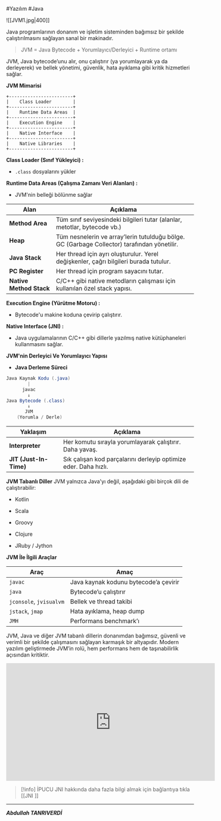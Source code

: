 #Yazılım #Java 

![[JVM1.jpg|400]]


Java programlarının donanım ve işletim sisteminden bağımsız bir şekilde çalıştırılmasını sağlayan sanal bir makinadır. 

>JVM = Java Bytecode + Yorumlayıcı/Derleyici + Runtime ortamı

JVM, Java bytecode’unu alır, onu çalıştırır (ya yorumlayarak ya da derleyerek) ve bellek yönetimi, güvenlik, hata ayıklama gibi kritik hizmetleri sağlar.


**JVM Mimarisi**


```pgsql
+------------------------+
|    Class Loader        |
+------------------------+
|    Runtime Data Areas  |
+------------------------+
|    Execution Engine    |
+------------------------+
|    Native Interface    |
+------------------------+
|    Native Libraries    |
+------------------------+

```


**Class Loader (Sınıf Yükleyici) :**
- `.class` dosyalarını yükler

**Runtime Data Areas (Çalışma Zamanı Veri Alanları) :** 
- JVM'nin belleği bölünme sağlar

|Alan|Açıklama|
|---|---|
|**Method Area**|Tüm sınıf seviyesindeki bilgileri tutar (alanlar, metotlar, bytecode vb.)|
|**Heap**|Tüm nesnelerin ve array’lerin tutulduğu bölge. GC (Garbage Collector) tarafından yönetilir.|
|**Java Stack**|Her thread için ayrı oluşturulur. Yerel değişkenler, çağrı bilgileri burada tutulur.|
|**PC Register**|Her thread için program sayacını tutar.|
|**Native Method Stack**|C/C++ gibi native metodların çalışması için kullanılan özel stack yapısı.|


**Execution Engine (Yürütme Motoru) :**
- Bytecode'u makine koduna çevirip çalıştırır.

**Native Interface (JNI) :**
- Java uygulamalarının C/C++ gibi dillerle yazılmış native kütüphaneleri kullanmasını sağlar.

**JVM'nin Derleyici Ve Yorumlayıcı Yapısı**

- **Java Derleme Süreci**
```java
Java Kaynak Kodu (.java)
        |
      javac
        ↓
Java Bytecode (.class)
        ↓
       JVM
    (Yorumla / Derle)

```

|Yaklaşım|Açıklama|
|---|---|
|**Interpreter**|Her komutu sırayla yorumlayarak çalıştırır. Daha yavaş.|
|**JIT (Just-In-Time)**|Sık çalışan kod parçalarını derleyip optimize eder. Daha hızlı.|

**JVM Tabanlı Diller**
JVM yalnızca Java'yı değil, aşağıdaki gibi birçok dili de çalıştırabilir:
- Kotlin
    
- Scala
    
- Groovy
    
- Clojure
    
- JRuby / Jython

**JVM İle İlgili Araçlar**

|Araç|Amaç|
|---|---|
|`javac`|Java kaynak kodunu bytecode’a çevirir|
|`java`|Bytecode’u çalıştırır|
|`jconsole`, `jvisualvm`|Bellek ve thread takibi|
|`jstack`, `jmap`|Hata ayıklama, heap dump|
|`JMH`|Performans benchmark’ı|
JVM, Java ve diğer JVM tabanlı dillerin donanımdan bağımsız, güvenli ve verimli bir şekilde çalışmasını sağlayan karmaşık bir altyapıdır. Modern yazılım geliştirmede JVM’in rolü, hem performans hem de taşınabilirlik açısından kritiktir.


<iframe width="560" height="315" src="https://www.youtube.com/embed/G1ubVOl9IBw" frameborder="0" allow="accelerometer; autoplay; clipboard-write; encrypted-media; gyroscope; picture-in-picture" allowfullscreen></iframe>

> [!info] İPUCU
> JNI hakkında daha fazla bilgi almak için bağlantıya tıkla [[JNI ]]

---


***Abdullah TANRIVERDİ***

